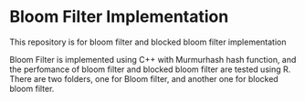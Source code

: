 # Bloom Filter Implementation
This repository is for bloom filter and blocked bloom filter implementation

Bloom Filter is implemented using C++ with Murmurhash hash function, and the perfomance of bloom filter and blocked bloom filter are tested using R. 
There are two folders, one for Bloom filter, and another one for blocked bloom filter. 
